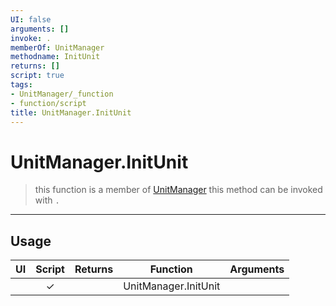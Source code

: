 ```yaml
---
UI: false
arguments: []
invoke: .
memberOf: UnitManager
methodname: InitUnit
returns: []
script: true
tags:
- UnitManager/_function
- function/script
title: UnitManager.InitUnit
---
```

# UnitManager.InitUnit
> this function is a member of [UnitManager](civ-6/lua/UnitManager.md)
> this method can be invoked with `.`
-----
## Usage
|  UI | Script | Returns | Function | Arguments |
|:---:|:------:|-------:|:--------:|:---------|
| |✓||UnitManager.InitUnit||

